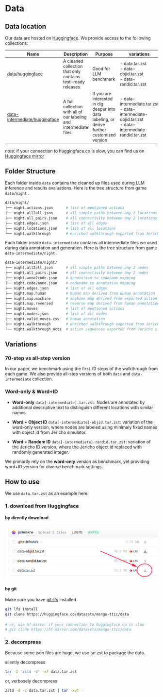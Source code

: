 # Data

## Data location

Our data are hosted on [Huggingface](https://huggingface.co/mango-ttic).
We provide access to the following collections:

| Name | Description | Purpose | variations |
| --------------- | ----------- | ------- | -------- |
| [data/huggingface](https://huggingface.co/datasets/mango-ttic/data) | A cleaned collection that only contains test-ready releases | Good for LLM benchmark | - data.tar.zst <br> - data-objid.tar.zst <br> - data-randid.tar.zst |
| [data-intermediate/huggingface](https://huggingface.co/datasets/mango-ttic/data-intermediate) | A full collection with all of our labeling and intermediate files | If you are interested in dig deeper into data labeling, or derive further customized version | - data-intermediate.tar.zst <br> - data-intermediate-objid.tar.zst <br> - data-intermediate-randid.tar.zst |

*note:* if your connection to huggingface.co is slow, you can find us on [Huggingface mirror](https://hf-mirror.com/mango-ttic)

## Folder Structure

Each folder inside `data` contains the cleaned up files used during LLM inference and results evaluations. Here is the tree structure from game `data/night` .

```bash
data/night/
├── night.actions.json      # list of mentioned actions
├── night.all2all.json      # all simple paths between any 2 locations
├── night.all_pairs.json    # all connectivity between any 2 locations
├── night.edges.json        # list of all edges
├── night.locations.json    # list of all locations
└── night.walkthrough       # enriched walkthrough exported from Jericho simulator
```

Each folder inside `data-intermediate` contains
all intermediate files we used during data annotation and generation. Here is the tree structure from game `data-intermediate/night` .

```bash
data-intermediate/night/
├── night.all2all.json      # all simple paths between any 2 nodes
├── night.all_pairs.json    # all connectivity between any 2 nodes 
├── night.anno2code.json    # annotation to codename mapping
├── night.code2anno.json    # codename to annotation mapping
├── night.edges.json        # list of all edges
├── night.map.human         # human map derived from human annotation
├── night.map.machine       # machine map derived from exported action sequences
├── night.map.reversed      # reverse map derived from human annotation map
├── night.moves             # list of mentioned actions
├── night.nodes.json        # list of all nodes
├── night.valid_moves.csv   # human annotation
├── night.walkthrough       # enriched walkthrough exported from Jericho simulator
└── night.walkthrough_acts  # action sequences exported from Jericho simulator
```

## Variations

### 70-step vs all-step version

In our paper, we benchmark using the first 70 steps of the walkthrough from each game. We also provide all-step versions of both `data` and `data-intermediate` collection.

### Word-only & Word+ID

* **Word-only** `data[-intermediate].tar.zst`: Nodes are annotated by additional descriptive text to distinguish different locations with similar names.

* **Word + Object ID** `data[-intermediate]-objid.tar.zst`:  variation of the word-only version, where nodes are labeled using minimaly fixed names with object id from Jericho simulator.

* **Word + Random ID** `data[-intermediate]-randid.tar.zst`: variation of the Jericho ID version, where the Jericho object id replaced with randomly generated integer.

We primarily rely on the **word-only** version as benchmark, yet providing word+ID version for diverse benchmark settings.

## How to use

We use `data.tar.zst` as an example here.

### 1. download from Huggingface

#### by directly download

![](assets/images/direct_download.png)

#### by git

Make sure you have [git-lfs](https://git-lfs.com) installed

```bash
git lfs install
git clone https://huggingface.co/datasets/mango-ttic/data

# or, use hf-mirror if your connection to huggingface.co is slow
# git clone https://hf-mirror.com/datasets/mango-ttic/data
```

### 2. decompress

Because some json files are huge, we use tar.zst to package the data.

silently decompress

```bash
tar -I 'zstd -d' -xf data.tar.zst
```

or, verbosely decompress

```bash
zstd -d -c data.tar.zst | tar -xvf -
```

